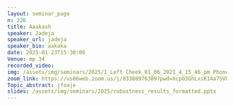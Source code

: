 ```yaml
---
layout: seminar_page
n: 226
title: Aaakash
speaker: Jadeja
speaker_url: jadeja
speaker_bio: aakaka
date: 2025-01-23T15:30:00
Venue: mp 34
recorded_video: 
img: /assets/img/seminars/2025/1_Left Cheek_01_06_2021_4_15_46_pm_Phone.jpg
zoom_link: https://us06web.zoom.us/j/83388976389?pwd=XcpO3GhLxsR14a7SVbPx33HQQa1jbt.1
Topic_abstract: jfoaje
slides: /assets/img/seminars/2025/robustness_results_formatted.pptx
---
```


